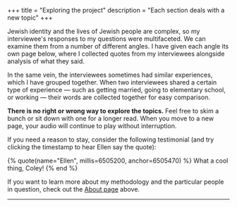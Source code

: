 +++
title = "Exploring the project"
description = "Each section deals with a new topic"
+++

Jewish identity and the lives of Jewish people are complex, so my interviewee's responses to my questions were multifaceted.
We can examine them from a number of different angles.
I have given each angle its own page below, where I collected quotes from my interviewees alongside analysis of what they said.

In the same vein, the interviewees sometimes had similar experiences, which I have grouped together.
When two interviewees shared a certain type of experience — such as getting married, going to elementary school, or working — their words are collected together for easy comparison.

**There is no right or wrong way to explore the topics.** Feel free to skim a bunch or sit down with one for a longer read. When you move to a new page, your audio will continue to play without interruption.

If you need a reason to stay, consider the following testimonial (and try clicking the timestamp to hear Ellen say the quote):

{% quote(name="Ellen", millis=6505200, anchor=6505470) %}
    What a cool thing, Coley!
{% end %}

If you want to learn more about my methodology and the particular people in question, check out the [About page](@/about.md) above.

---